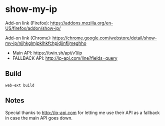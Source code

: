 # show-my-ip
Add-on link (Firefox): https://addons.mozilla.org/en-US/firefox/addon/show-ip/

Add-on link (Chrome): https://chrome.google.com/webstore/detail/show-my-ip/njjhkglmjpklhkfchpjdjjnfjjmeghho

- Main API: https://twin.sh/api/v1/ip
- FALLBACK API: http://ip-api.com/line?fields=query


## Build
```
web-ext build
```


## Notes
Special thanks to http://ip-api.com for letting me use their API as a fallback in case the main API goes down.
